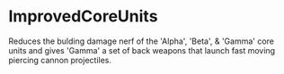# ImprovedCoreUnits
Reduces the bulding damage nerf of the 'Alpha', 'Beta', & 'Gamma' core units and gives 'Gamma' a set of back weapons that launch fast moving piercing cannon projectiles. 

